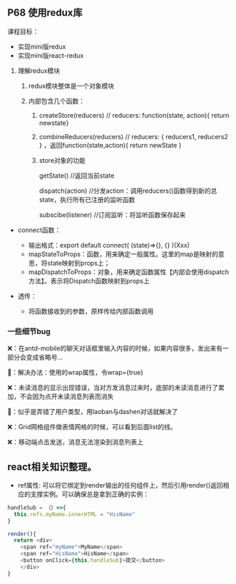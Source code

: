 ## P68 使用redux库

课程目标：

- 实现mini版redux
- 实现mini版react-redux

1. 理解redux模块

   1. redux模块整体是一个对象模块

   2. 内部包含几个函数：

      1. createStore(reducers) // reducers:  function(state, action){ return newstate}

      2. combineReducers(reducers) // reducers: { reducers1, reducers2 } ，返回function(state,action){ return newState }

      3. store对象的功能

         getState() //返回当前state

         dispatch(action) //分发action：调用reducers()函数得到新的总state，执行所有已注册的监听函数

         subscibe(listener) //订阅监听：将监听函数保存起来

- connect函数：
  - 输出格式：export default connect( (state)=>{}, {} )(Xxx)
  - mapStateToProps：函数，用来确定一般属性。这里的map是映射的意思，将state映射到props上；
  - mapDispatchToProps：对象，用来确定函数属性【内部会使用dispatch方法】。表示将Dispatch函数映射到props上

- 透传：
  - 将函数接收到的参数，原样传给内部函数调用

### 一些细节bug

❌：在antd-mobile的<ListItem>聊天对话框里输入内容的时候，如果内容很多，发出来有一部分会变成省略号...

📓：解决办法：使用<ListItem>的wrap属性，令wrap={true}



❌：未读消息的显示出现错误，当对方发消息过来时，底部的未读消息进行了累加，不会因为点开未读消息列表而消失

📓：似乎是弄错了用户类型，用laoban与dashen对话就解决了



❌：Grid网格组件做表情网格的时候，可以看到后面list的线。



❌：移动端点击发送，消息无法渲染到消息列表上



## react相关知识整理。

- ref属性:  可以将它绑定到render输出的任何组件上，然后引用render()返回相应的支撑实例。可以确保总是拿到正确的实例：

```javascript
handleSub = （）=>{
  this.refs.myName.innerHTML = "HisName"
}

render(){
  return <div>
    <span ref="myName">MyName</span>
    <span ref="HisName">HisName</span>
    <button onClick={this.handleSub}>提交</button>
    </div>
}
```









































